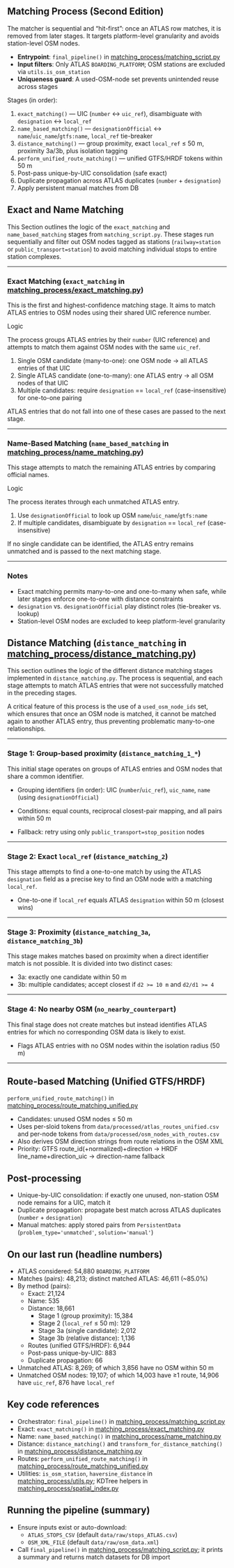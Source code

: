 ## Matching Process (Second Edition)

The matcher is sequential and “hit-first”: once an ATLAS row matches, it is removed from later stages. It targets platform-level granularity and avoids station-level OSM nodes.

- **Entrypoint**: `final_pipeline()` in [matching_process/matching_script.py](../matching_process/matching_script.py)
- **Input filters**: Only ATLAS `BOARDING_PLATFORM`; OSM stations are excluded via `utils.is_osm_station`
- **Uniqueness guard**: A used-OSM-node set prevents unintended reuse across stages

Stages (in order):
1. `exact_matching()` — UIC (`number` ↔ `uic_ref`), disambiguate with `designation` ↔ `local_ref`
2. `name_based_matching()` — `designationOfficial` ↔ `name`/`uic_name`/`gtfs:name`, `local_ref` tie-breaker
3. `distance_matching()` — group proximity, exact `local_ref` ≤ 50 m, proximity 3a/3b, plus isolation tagging
4. `perform_unified_route_matching()` — unified GTFS/HRDF tokens within 50 m
5. Post-pass unique-by-UIC consolidation (safe exact)
6. Duplicate propagation across ATLAS duplicates (`number` + `designation`)
7. Apply persistent manual matches from DB

## Exact and Name Matching

This Section outlines the logic of the `exact_matching` and `name_based_matching` stages from `matching_script.py`. These stages run sequentially and filter out OSM nodes tagged as stations (`railway=station` or `public_transport=station`) to avoid matching individual stops to entire station complexes.

---

### Exact Matching (`exact_matching` in [matching_process/exact_matching.py](../matching_process/exact_matching.py))

This is the first and highest-confidence matching stage. It aims to match ATLAS entries to OSM nodes using their shared UIC reference number.

Logic

The process groups ATLAS entries by their `number` (UIC reference) and attempts to match them against OSM nodes with the same `uic_ref`.

1.  Single OSM candidate (many-to-one): one OSM node → all ATLAS entries of that UIC
2.  Single ATLAS candidate (one-to-many): one ATLAS entry → all OSM nodes of that UIC
3.  Multiple candidates: require `designation` == `local_ref` (case-insensitive) for one-to-one pairing

ATLAS entries that do not fall into one of these cases are passed to the next stage.

---

### Name-Based Matching (`name_based_matching` in [matching_process/name_matching.py](../matching_process/name_matching.py))

This stage attempts to match the remaining ATLAS entries by comparing official names.

Logic

The process iterates through each unmatched ATLAS entry.

1. Use `designationOfficial` to look up OSM `name`/`uic_name`/`gtfs:name`
2. If multiple candidates, disambiguate by `designation` == `local_ref` (case-insensitive)

If no single candidate can be identified, the ATLAS entry remains unmatched and is passed to the next matching stage.

---

### Notes

- Exact matching permits many-to-one and one-to-many when safe, while later stages enforce one-to-one with distance constraints
- `designation` vs. `designationOfficial` play distinct roles (tie-breaker vs. lookup)
- Station-level OSM nodes are excluded to keep platform-level granularity

## Distance Matching (`distance_matching` in [matching_process/distance_matching.py](../matching_process/distance_matching.py))

This section outlines the logic of the different distance matching stages implemented in `distance_matching.py`. The process is sequential, and each stage attempts to match ATLAS entries that were not successfully matched in the preceding stages.

A critical feature of this process is the use of a `used_osm_node_ids` set, which ensures that once an OSM node is matched, it cannot be matched again to another ATLAS entry, thus preventing problematic many-to-one relationships.

---

### Stage 1: Group-based proximity (`distance_matching_1_*`)

This initial stage operates on groups of ATLAS entries and OSM nodes that share a common identifier.

- Grouping identifiers (in order): UIC (`number`/`uic_ref`), `uic_name`, `name` (using `designationOfficial`)

- Conditions: equal counts, reciprocal closest-pair mapping, and all pairs within 50 m
- Fallback: retry using only `public_transport=stop_position` nodes

---

### Stage 2: Exact `local_ref` (`distance_matching_2`)

This stage attempts to find a one-to-one match by using the ATLAS `designation` field as a precise key to find an OSM node with a matching `local_ref`.

- One-to-one if `local_ref` equals ATLAS `designation` within 50 m (closest wins)

---

### Stage 3: Proximity (`distance_matching_3a`, `distance_matching_3b`)

This stage makes matches based on proximity when a direct identifier match is not possible. It is divided into two distinct cases:

- 3a: exactly one candidate within 50 m
- 3b: multiple candidates; accept closest if `d2 >= 10 m` and `d2/d1 >= 4`

---

### Stage 4: No nearby OSM (`no_nearby_counterpart`)

This final stage does not create matches but instead identifies ATLAS entries for which no corresponding OSM data is likely to exist.

- Flags ATLAS entries with no OSM nodes within the isolation radius (50 m)

---


## Route-based Matching (Unified GTFS/HRDF)

`perform_unified_route_matching()` in [matching_process/route_matching_unified.py](../matching_process/route_matching_unified.py)

- Candidates: unused OSM nodes ≤ 50 m
- Uses per-sloid tokens from `data/processed/atlas_routes_unified.csv` and per-node tokens from `data/processed/osm_nodes_with_routes.csv`
- Also derives OSM direction strings from route relations in the OSM XML
- Priority: GTFS route_id(+normalized)+direction → HRDF line_name+direction_uic → direction-name fallback

## Post-processing

- Unique-by-UIC consolidation: if exactly one unused, non-station OSM node remains for a UIC, match it
- Duplicate propagation: propagate best match across ATLAS duplicates (`number` + `designation`)
- Manual matches: apply stored pairs from `PersistentData` (`problem_type='unmatched'`, `solution='manual'`)

## On our last run (headline numbers)

- ATLAS considered: 54,880 `BOARDING_PLATFORM`
- Matches (pairs): 48,213; distinct matched ATLAS: 46,611 (~85.0%)
- By method (pairs):
  - Exact: 21,124
  - Name: 535
  - Distance: 18,661
    - Stage 1 (group proximity): 15,384
    - Stage 2 (`local_ref` ≤ 50 m): 129
    - Stage 3a (single candidate): 2,012
    - Stage 3b (relative distance): 1,136
  - Routes (unified GTFS/HRDF): 6,944
  - Post-pass unique-by-UIC: 883
  - Duplicate propagation: 66
- Unmatched ATLAS: 8,269; of which 3,856 have no OSM within 50 m
- Unmatched OSM nodes: 19,107; of which 14,003 have ≥1 route, 14,906 have `uic_ref`, 876 have `local_ref`

## Key code references

- Orchestrator: `final_pipeline()` in [matching_process/matching_script.py](../matching_process/matching_script.py)
- Exact: `exact_matching()` in [matching_process/exact_matching.py](../matching_process/exact_matching.py)
- Name: `name_based_matching()` in [matching_process/name_matching.py](../matching_process/name_matching.py)
- Distance: `distance_matching()` and `transform_for_distance_matching()` in [matching_process/distance_matching.py](../matching_process/distance_matching.py)
- Routes: `perform_unified_route_matching()` in [matching_process/route_matching_unified.py](../matching_process/route_matching_unified.py)
- Utilities: `is_osm_station`, `haversine_distance` in [matching_process/utils.py](../matching_process/utils.py); KDTree helpers in [matching_process/spatial_index.py](../matching_process/spatial_index.py)

## Running the pipeline (summary)

- Ensure inputs exist or auto-download:
  - `ATLAS_STOPS_CSV` (default `data/raw/stops_ATLAS.csv`)
  - `OSM_XML_FILE` (default `data/raw/osm_data.xml`)
- Call `final_pipeline()` in [matching_process/matching_script.py](../matching_process/matching_script.py); it prints a summary and returns match datasets for DB import
